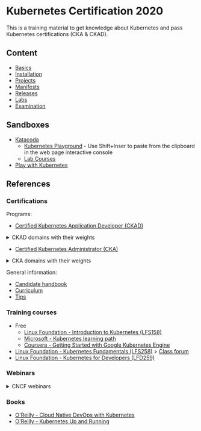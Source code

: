 # Kubernetes Certification 2020

This is a training material to get knowledge about Kubernetes and pass Kubernetes certifications (CKA & CKAD).

## Content

* [Basics](./docs/basics.md)
* [Installation](./docs/installation.md)
* [Projects](./docs/projects.md)
* [Manifests](./docs/manifests.md)
* [Releases](./docs/releases.md)
* [Labs](./docs/labs.md)
* [Examination](./docs/examination.md)

## Sandboxes

* [Katacoda](https://www.katacoda.com/)
  * [Kubernetes Playground](https://www.katacoda.com/courses/kubernetes/playground) - Use Shift+Inser to paste from the clipboard in the web page interactive console
  * [Lab Courses](https://www.katacoda.com/learn)
* [Play with Kubernetes](https://labs.play-with-k8s.com/)

## References

### Certifications

Programs:

* [Certified Kubernetes Application Developer (CKAD)](https://www.cncf.io/certification/ckad/)

<details>
  <summary>CKAD domains with their weights</summary>

  - Core Concepts 13%
  - Configuration 18%
  - Multi-Container Pods 10%
  - Observability 18%
  - Pod Design 20%
  - Services & Networking 13%
  - State Persistence 8%

</details>

* [Certified Kubernetes Administrator (CKA)](https://www.cncf.io/certification/cka/)

<details>
  <summary>CKA domains with their weights</summary>

  - Application Lifecycle Management 8%
  - Installation, Configuration & Validation 12%
  - Core Concepts 19%
  - Networking 11%
  - Scheduling 5%
  - Security 12%
  - Cluster Maintenance 11%
  - Logging / Monitoring 5%
  - Storage 7%
  - Troubleshooting 10%
</details>

General information:
* [Candidate handbook](https://docs.linuxfoundation.org/tc-docs/certification/lf-candidate-handbook)
* [Curriculum](https://github.com/cncf/curriculum)
* [Tips](https://docs.linuxfoundation.org/tc-docs/certification/tips-cka-and-ckad)

### Training courses

* Free
  * [Linux Foundation - Introduction to Kubernetes (LFS158)](https://training.linuxfoundation.org/training/introduction-to-kubernetes/)
  * [Microsoft - Kubernetes learning path](https://azure.microsoft.com/en-us/resources/kubernetes-learning-path/)
  * [Coursera - Getting Started with Google Kubernetes Engine](https://www.coursera.org/learn/google-kubernetes-engine)
* [Linux Foundation - Kubernetes Fundamentals (LFS258)](https://trainingportal.linuxfoundation.org/learn/course/kubernetes-fundamentals-lfs258/course-introduction/course-information) > [Class forum](https://forum.linuxfoundation.org/categories/lfs258-class-forum)
* [Linux Foundation - Kubernetes for Developers (LFD259)](https://trainingportal.linuxfoundation.org/learn/course/kubernetes-for-developers-lfd259/introduction/course-information)

### Webinars

<details>
  <summary>CNCF webinars</summary>

  - [The top 7 most useful Kubernetes APIs for comprehensive cloud native observability](https://www.cncf.io/webinars/the-top-7-most-useful-kubernetes-apis-for-comprehensive-cloud-native-observability/) - July 9, 2020
  - [Building Production-ready Services with Kubernetes and Serverless Architectures](https://www.cncf.io/webinars/building-production-ready-services-with-kubernetes-and-serverless-architectures/) - July 8, 2020
  - [Optimize your Kubernetes Clusters on Azure with Built-in Best Practices](https://www.cncf.io/webinars/optimize-your-kubernetes-clusters-on-azure-with-built-in-best-practices/) - July 7, 2020
  - [Best Practices for Running and Implementing Kubernetes](https://www.cncf.io/webinars/best-practices-for-running-and-implementing-kubernetes/) - June 30, 2020
  
</details>

### Books

* [O'Reilly - Cloud Native DevOps with Kubernetes](https://www.oreilly.com/library/view/cloud-native-devops/9781492040750/)
* [O'Reilly - Kubernetes Up and Running](https://www.oreilly.com/library/view/kubernetes-up-and/9781491935668/)
